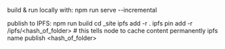 build & run locally with:
	npm run serve --incremental

publish to IPFS:
	npm run build
	cd _site
	ipfs add -r .
	ipfs pin add -r /ipfs/<hash_of_folder> # this tells node to cache content permanently
	ipfs name publish <hash_of_folder>
